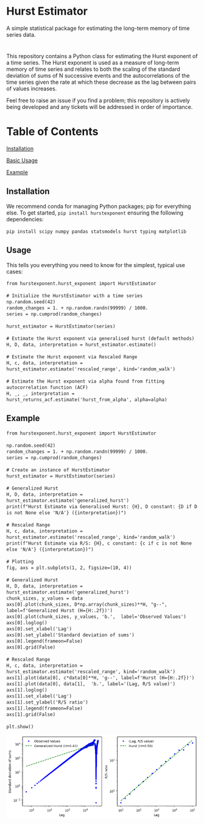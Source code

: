 # Hurst Estimator
A simple statistical package for estimating the long-term memory of time series data.  

#
This repository contains a Python class for estimating the Hurst exponent of a time series. The Hurst exponent is used as a measure of long-term memory of time series and relates to both the scaling of the standard deviation of sums of N successive events and the autocorrelations of the time series given the rate at which these decrease as the lag between pairs of values increases.

Feel free to raise an issue if you find a problem; this repository is actively being developed and any tickets will be addressed in order of importance.

# Table of Contents
[Installation](#Installation)</b>

[Basic Usage](#Usage)</b>

[Example](#Example)</b>

## Installation 

We recommend conda for managing Python packages; pip for everything else. To get started, `pip install hurstexponent` ensuring the following dependencies:

  `pip install scipy numpy pandas statsmodels hurst typing matplotlib`

## Usage 

This tells you everything you need to know for the simplest, typical use cases:
  
	from hurstexponent.hurst_exponent import HurstEstimator

  	# Initialize the HurstEstimator with a time series
	np.random.seed(42)
	random_changes = 1. + np.random.randn(99999) / 1000.
	series = np.cumprod(random_changes)
	
	hurst_estimator = HurstEstimator(series)

	# Estimate the Hurst exponent via generalised hurst (default methods)
 	H, D, data, interpretation = hurst_estimator.estimate()

  	# Estimate the Hurst exponent via Rescaled Range
 	H, c, data, interpretation = hurst_estimator.estimate('rescaled_range', kind='random_walk')

 	# Estimate the Hurst exponent via alpha found from fitting autocorrelation function (ACF)
  	H, _, _, interpretation = hurst_returns_acf.estimate('hurst_from_alpha', alpha=alpha)
  	
## Example 

	from hurstexponent.hurst_exponent import HurstEstimator
 
	np.random.seed(42)
	random_changes = 1. + np.random.randn(99999) / 1000.
	series = np.cumprod(random_changes)
	
	# Create an instance of HurstEstimator
	hurst_estimator = HurstEstimator(series)
	
	# Generalized Hurst
	H, D, data, interpretation = hurst_estimator.estimate('generalized_hurst')
	print(f"Hurst Estimate via Generalised Hurst: {H}, D constant: {D if D is not None else 'N/A'} ({interpretation})")
	
	# Rescaled Range
	H, c, data, interpretation = hurst_estimator.estimate('rescaled_range', kind='random_walk')
	print(f"Hurst Estimate via R/S: {H}, c constant: {c if c is not None else 'N/A'} ({interpretation})")
	
	# Plotting
	fig, axs = plt.subplots(1, 2, figsize=(10, 4))
	
	# Generalized Hurst
	H, D, data, interpretation = hurst_estimator.estimate('generalized_hurst')
	chunk_sizes, y_values = data
	axs[0].plot(chunk_sizes, D*np.array(chunk_sizes)**H, "g--", label=f'Generalized Hurst (H={H:.2f})')
	axs[0].plot(chunk_sizes, y_values, 'b.',  label='Observed Values')
	axs[0].loglog()
	axs[0].set_xlabel('Lag')
	axs[0].set_ylabel('Standard deviation of sums')
	axs[0].legend(frameon=False)
	axs[0].grid(False)
	
	# Rescaled Range
	H, c, data, interpretation = hurst_estimator.estimate('rescaled_range', kind='random_walk')
	axs[1].plot(data[0], c*data[0]**H, 'g--', label=f'Hurst (H={H:.2f})')
	axs[1].plot(data[0], data[1],  'b.', label='(Lag, R/S value)')
	axs[1].loglog()
	axs[1].set_xlabel('Lag')
	axs[1].set_ylabel('R/S ratio')
	axs[1].legend(frameon=False)
	axs[1].grid(False)
	
	plt.show()


![Hurst, generalised and r/s hurst](/plots/hurst.png)
	
